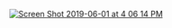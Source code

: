 
[![Screen Shot 2019-06-01 at 4 06 14 PM](https://user-images.githubusercontent.com/49926295/58754552-8b0f5500-8487-11e9-842e-68ea404a09a5.png)](https://youtu.be/CLbAVzk2EOI)
